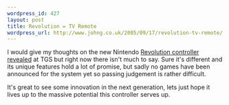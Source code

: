 ```yaml
--- 
wordpress_id: 427
layout: post
title: Revolution = TV Remote
wordpress_url: http://www.johng.co.uk/2005/09/17/revolution-tv-remote/
---
```

I would give my thoughts on the new Nintendo <a href="http://www.1up.com/do/newsStory?cId=3143782">Revolution controller revealed</a> at TGS but right now there isn't much to say. Sure it's different and its unique features hold a lot of promise, but sadly no games have been announced for the system yet so passing judgement is rather difficult.

It's great to see some innovation in the next generation, lets just hope it lives up to the massive potential this controller serves up.
